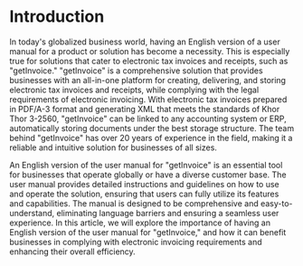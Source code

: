 # Introduction

In today's globalized business world, having an English version of a user manual for a product or solution has become a necessity. This is especially true for solutions that cater to electronic tax invoices and receipts, such as "getInvoice." "getInvoice" is a comprehensive solution that provides businesses with an all-in-one platform for creating, delivering, and storing electronic tax invoices and receipts, while complying with the legal requirements of electronic invoicing. With electronic tax invoices prepared in PDF/A-3 format and generating XML that meets the standards of Khor Thor 3-2560, "getInvoice" can be linked to any accounting system or ERP, automatically storing documents under the best storage structure. The team behind "getInvoice" has over 20 years of experience in the field, making it a reliable and intuitive solution for businesses of all sizes.

An English version of the user manual for "getInvoice" is an essential tool for businesses that operate globally or have a diverse customer base. The user manual provides detailed instructions and guidelines on how to use and operate the solution, ensuring that users can fully utilize its features and capabilities. The manual is designed to be comprehensive and easy-to-understand, eliminating language barriers and ensuring a seamless user experience. In this article, we will explore the importance of having an English version of the user manual for "getInvoice," and how it can benefit businesses in complying with electronic invoicing requirements and enhancing their overall efficiency.
